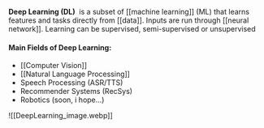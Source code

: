 **Deep Learning (DL)**  is a subset of [[machine learning]] (ML) that learns features and tasks directly from [[data]]. Inputs are run through [[neural network]]. Learning can be supervised, semi-supervised or unsupervised

#### Main Fields of Deep Learning:

* [[Computer Vision]]
* [[Natural Language Processing]]
* Speech Processing (ASR/TTS)
* Recommender Systems (RecSys)
* Robotics (soon, i hope...)

![[DeepLearning_image.webp]]